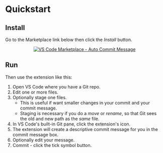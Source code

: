 # Quickstart


## Install

Go to the Marketplace link below then click the _Install_ button.

<div align="center">
    
[![VS Code Marketplace - Auto Commit Message](https://img.shields.io/badge/VS_Code_Marketplace-Auto_Commit_Message-2ea44f?style=for-the-badge&logo=visual-studio-code)](https://marketplace.visualstudio.com/items?itemName=MichaelCurrin.auto-commit-msg)

</div>


## Run

Then use the extension like this:

1. Open VS Code where you have a Git repo.
1. Edit one or more files.
1. Optionally stage one files.
    - This is useful if want smaller changes in your commit and your commit message.
    - Staging is necessary if you do a _move_ or _rename_, so that Git sees the old and new path as the _same_ file.
1. In VS Code's built-in Git pane, click the extension's icon.
1. The extension will create a descriptive commit message for you in the commit message box.
1. Optionally edit your message.
1. Commit - click the tick symbol button.
